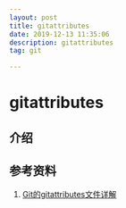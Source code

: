 ```yaml
---
layout: post
title: gitattributes
date: 2019-12-13 11:35:06
description: gitattributes
tag: git

---
```

# gitattributes

## 介绍

## 参考资料

1. [Git的gitattributes文件详解](https://blog.csdn.net/taiyangdao/article/details/78484623)